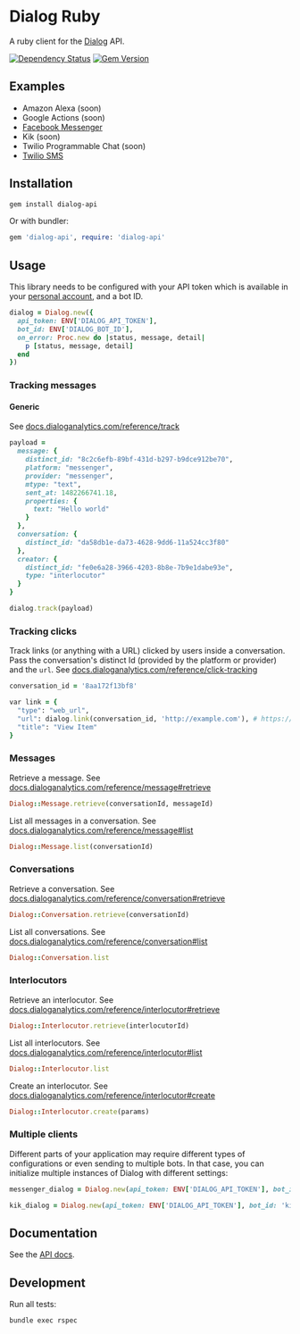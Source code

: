 # Dialog Ruby

A ruby client for the [Dialog](https://dialoganalytics.com) API.

[![Dependency Status](https://gemnasium.com/badges/github.com/dialoganalytics/dialog-ruby.svg)](https://gemnasium.com/github.com/dialoganalytics/dialog-ruby)
[![Gem Version](https://badge.fury.io/rb/dialog-api.svg)](https://badge.fury.io/rb/dialog-api)

## Examples

- Amazon Alexa (soon)
- Google Actions (soon)
- [Facebook Messenger](https://github.com/dialoganalytics/messenger-ruby-example)
- Kik (soon)
- Twilio Programmable Chat (soon)
- [Twilio SMS](https://github.com/dialoganalytics/twilio-sms-ruby-example)

## Installation

```bash
gem install dialog-api
```

Or with bundler:

```ruby
gem 'dialog-api', require: 'dialog-api'
```

## Usage

This library needs to be configured with your API token which is available in your [personal account](http://app.dialoganalytics.com/users/edit), and a bot ID.

```ruby
dialog = Dialog.new({
  api_token: ENV['DIALOG_API_TOKEN'],
  bot_id: ENV['DIALOG_BOT_ID'],
  on_error: Proc.new do |status, message, detail|
    p [status, message, detail]
  end
})
```

### Tracking messages

#### Generic

See [docs.dialoganalytics.com/reference/track](https://docs.dialoganalytics.com/reference/track)

```ruby
payload =
  message: {
    distinct_id: "8c2c6efb-89bf-431d-b297-b9dce912be70",
    platform: "messenger",
    provider: "messenger",
    mtype: "text",
    sent_at: 1482266741.18,
    properties: {
      text: "Hello world"
    }
  },
  conversation: {
    distinct_id: "da58db1e-da73-4628-9dd6-11a524cc3f80"
  },
  creator: {
    distinct_id: "fe0e6a28-3966-4203-8b8e-7b9e1dabe93e",
    type: "interlocutor"
  }
}

dialog.track(payload)
```

### Tracking clicks

Track links (or anything with a URL) clicked by users inside a conversation. Pass the conversation's distinct Id (provided by the platform or provider) and the `url`. See [docs.dialoganalytics.com/reference/click-tracking](https://docs.dialoganalytics.com/reference/click-tracking/)

```ruby
conversation_id = '8aa172f13bf8'

var link = {
  "type": "web_url",
  "url": dialog.link(conversation_id, 'http://example.com'), # https://api.dialoganalytics.com/v1/click/8aa172f13bf8?url=http%3A%2F%2Fexample.com
  "title": "View Item"
}
```

### Messages

Retrieve a message. See [docs.dialoganalytics.com/reference/message#retrieve](https://docs.dialoganalytics.com/reference/message#retrieve)

```ruby
Dialog::Message.retrieve(conversationId, messageId)
```

List all messages in a conversation. See [docs.dialoganalytics.com/reference/message#list](https://docs.dialoganalytics.com/reference/message#list)

```ruby
Dialog::Message.list(conversationId)
```

### Conversations

Retrieve a conversation. See [docs.dialoganalytics.com/reference/conversation#retrieve](https://docs.dialoganalytics.com/reference/conversation#retrieve)

```ruby
Dialog::Conversation.retrieve(conversationId)
```

List all conversations. See [docs.dialoganalytics.com/reference/conversation#list](https://docs.dialoganalytics.com/reference/conversation#list)

```ruby
Dialog::Conversation.list
```

### Interlocutors

Retrieve an interlocutor. See [docs.dialoganalytics.com/reference/interlocutor#retrieve](https://docs.dialoganalytics.com/reference/interlocutor#retrieve)

```ruby
Dialog::Interlocutor.retrieve(interlocutorId)
```

List all interlocutors. See [docs.dialoganalytics.com/reference/interlocutor#list](https://docs.dialoganalytics.com/reference/interlocutor#list)

```ruby
Dialog::Interlocutor.list
```

Create an interlocutor. See [docs.dialoganalytics.com/reference/interlocutor#create](https://docs.dialoganalytics.com/reference/interlocutor#create)

```ruby
Dialog::Interlocutor.create(params)
```

### Multiple clients

Different parts of your application may require different types of configurations or even sending to multiple bots. In that case, you can initialize multiple instances of Dialog with different settings:

```ruby
messenger_dialog = Dialog.new(api_token: ENV['DIALOG_API_TOKEN'], bot_id: 'messenger_bot_id')

kik_dialog = Dialog.new(api_token: ENV['DIALOG_API_TOKEN'], bot_id: 'kik_bot_id')
```

## Documentation

See the [API docs](https://docs.dialoganalytics.com).

## Development

Run all tests:

```bash
bundle exec rspec
```
